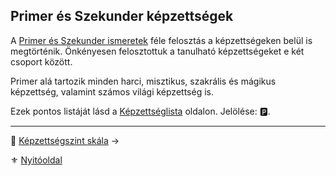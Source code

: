 ## Primer és Szekunder képzettségek

A [Primer és Szekunder ismeretek](015_primer_szekunder_ismeretek.md) féle felosztás a képzettségeken belül is megtörténik. Önkényesen felosztottuk a tanulható képzettségeket e két csoport között.

Primer alá tartozik minden harci, misztikus, szakrális és mágikus képzettség, valamint számos világi képzettség is.

Ezek pontos listáját lásd a [Képzettséglista](031_kepzettseglista.md) oldalon. Jelölése: 🅿️.

---

🔗 [Képzettségszint skála](033_kepzettsegszint_skala.md) →

⚜️ [Nyitóoldal](start.md)

